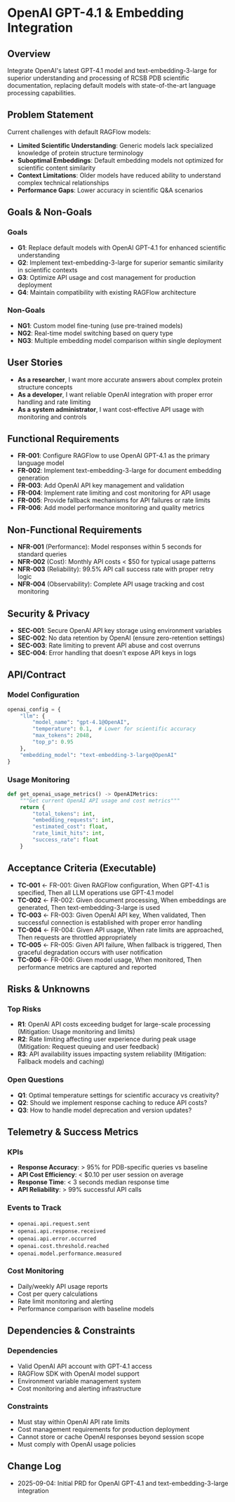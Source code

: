 # OpenAI GPT-4.1 & Embedding Integration

## Overview

Integrate OpenAI's latest GPT-4.1 model and text-embedding-3-large for superior understanding and processing of RCSB PDB scientific documentation, replacing default models with state-of-the-art language processing capabilities.

## Problem Statement

Current challenges with default RAGFlow models:
- **Limited Scientific Understanding**: Generic models lack specialized knowledge of protein structure terminology
- **Suboptimal Embeddings**: Default embedding models not optimized for scientific content similarity
- **Context Limitations**: Older models have reduced ability to understand complex technical relationships
- **Performance Gaps**: Lower accuracy in scientific Q&A scenarios

## Goals & Non-Goals

### Goals
- **G1**: Replace default models with OpenAI GPT-4.1 for enhanced scientific understanding
- **G2**: Implement text-embedding-3-large for superior semantic similarity in scientific contexts
- **G3**: Optimize API usage and cost management for production deployment
- **G4**: Maintain compatibility with existing RAGFlow architecture

### Non-Goals
- **NG1**: Custom model fine-tuning (use pre-trained models)
- **NG2**: Real-time model switching based on query type
- **NG3**: Multiple embedding model comparison within single deployment

## User Stories

- **As a researcher**, I want more accurate answers about complex protein structure concepts
- **As a developer**, I want reliable OpenAI integration with proper error handling and rate limiting
- **As a system administrator**, I want cost-effective API usage with monitoring and controls

## Functional Requirements

- **FR-001**: Configure RAGFlow to use OpenAI GPT-4.1 as the primary language model
- **FR-002**: Implement text-embedding-3-large for document embedding generation
- **FR-003**: Add OpenAI API key management and validation
- **FR-004**: Implement rate limiting and cost monitoring for API usage
- **FR-005**: Provide fallback mechanisms for API failures or rate limits
- **FR-006**: Add model performance monitoring and quality metrics

## Non-Functional Requirements

- **NFR-001** (Performance): Model responses within 5 seconds for standard queries
- **NFR-002** (Cost): Monthly API costs < $50 for typical usage patterns
- **NFR-003** (Reliability): 99.5% API call success rate with proper retry logic
- **NFR-004** (Observability): Complete API usage tracking and cost monitoring

## Security & Privacy

- **SEC-001**: Secure OpenAI API key storage using environment variables
- **SEC-002**: No data retention by OpenAI (ensure zero-retention settings)
- **SEC-003**: Rate limiting to prevent API abuse and cost overruns
- **SEC-004**: Error handling that doesn't expose API keys in logs

## API/Contract

### Model Configuration
```python
openai_config = {
    "llm": {
        "model_name": "gpt-4.1@OpenAI",
        "temperature": 0.1,  # Lower for scientific accuracy
        "max_tokens": 2048,
        "top_p": 0.95
    },
    "embedding_model": "text-embedding-3-large@OpenAI"
}
```

### Usage Monitoring
```python
def get_openai_usage_metrics() -> OpenAIMetrics:
    """Get current OpenAI API usage and cost metrics"""
    return {
        "total_tokens": int,
        "embedding_requests": int,
        "estimated_cost": float,
        "rate_limit_hits": int,
        "success_rate": float
    }
```

## Acceptance Criteria (Executable)

- **TC-001** ← FR-001: Given RAGFlow configuration, When GPT-4.1 is specified, Then all LLM operations use GPT-4.1 model
- **TC-002** ← FR-002: Given document processing, When embeddings are generated, Then text-embedding-3-large is used
- **TC-003** ← FR-003: Given OpenAI API key, When validated, Then successful connection is established with proper error handling
- **TC-004** ← FR-004: Given API usage, When rate limits are approached, Then requests are throttled appropriately
- **TC-005** ← FR-005: Given API failure, When fallback is triggered, Then graceful degradation occurs with user notification
- **TC-006** ← FR-006: Given model usage, When monitored, Then performance metrics are captured and reported

## Risks & Unknowns

### Top Risks
- **R1**: OpenAI API costs exceeding budget for large-scale processing (Mitigation: Usage monitoring and limits)
- **R2**: Rate limiting affecting user experience during peak usage (Mitigation: Request queuing and user feedback)
- **R3**: API availability issues impacting system reliability (Mitigation: Fallback models and caching)

### Open Questions
- **Q1**: Optimal temperature settings for scientific accuracy vs creativity?
- **Q2**: Should we implement response caching to reduce API costs?
- **Q3**: How to handle model deprecation and version updates?

## Telemetry & Success Metrics

### KPIs
- **Response Accuracy**: > 95% for PDB-specific queries vs baseline
- **API Cost Efficiency**: < $0.10 per user session on average
- **Response Time**: < 3 seconds median response time
- **API Reliability**: > 99% successful API calls

### Events to Track
- `openai.api.request.sent`
- `openai.api.response.received`  
- `openai.api.error.occurred`
- `openai.cost.threshold.reached`
- `openai.model.performance.measured`

### Cost Monitoring
- Daily/weekly API usage reports
- Cost per query calculations
- Rate limit monitoring and alerting
- Performance comparison with baseline models

## Dependencies & Constraints

### Dependencies
- Valid OpenAI API account with GPT-4.1 access
- RAGFlow SDK with OpenAI model support
- Environment variable management system
- Cost monitoring and alerting infrastructure

### Constraints
- Must stay within OpenAI API rate limits
- Cost management requirements for production deployment
- Cannot store or cache OpenAI responses beyond session scope
- Must comply with OpenAI usage policies

## Change Log

- 2025-09-04: Initial PRD for OpenAI GPT-4.1 and text-embedding-3-large integration